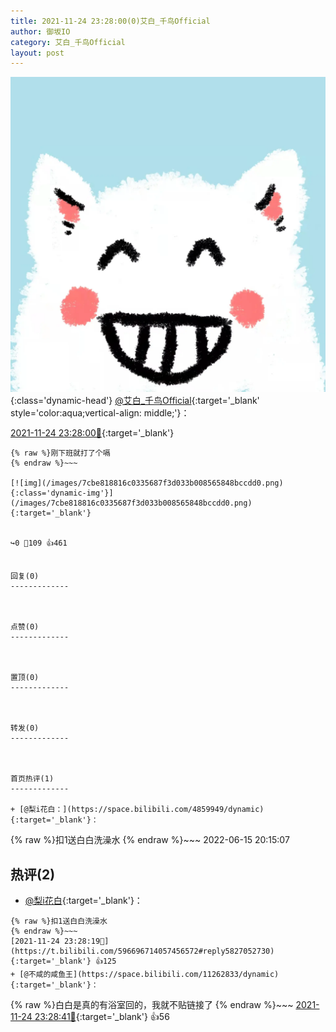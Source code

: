 ```yaml
---
title: 2021-11-24 23:28:00(0)艾白_千鸟Official
author: 御坂IO
category: 艾白_千鸟Official
layout: post
---
```


![img](/images/9ae8b9445fd0665cc014d9080156a45271be73c6.jpg){:class='dynamic-head'}
[@艾白_千鸟Official](https://space.bilibili.com/334537711/dynamic){:target='_blank' style='color:aqua;vertical-align: middle;'}：

[2021-11-24 23:28:00🔗](https://t.bilibili.com/596696714057456572){:target='_blank'}

~~~
{% raw %}刚下班就打了个嗝
{% endraw %}~~~

[![img](/images/7cbe818816c0335687f3d033b008565848bccdd0.png){:class='dynamic-img'}](/images/7cbe818816c0335687f3d033b008565848bccdd0.png){:target='_blank'}


↪️0 💬109 👍461


回复(0)
-------------



点赞(0)
-------------



置顶(0)
-------------



转发(0)
-------------



首页热评(1)
-------------

+ [@梨i花白：](https://space.bilibili.com/4859949/dynamic){:target='_blank'}：
~~~
{% raw %}扣1送白白洗澡水
{% endraw %}~~~
2022-06-15 20:15:07


热评(2)
-------------

+ [@梨i花白](https://space.bilibili.com/4859949/dynamic){:target='_blank'}：
~~~
{% raw %}扣1送白白洗澡水
{% endraw %}~~~
[2021-11-24 23:28:19🔗](https://t.bilibili.com/596696714057456572#reply5827052730){:target='_blank'} 👍125
+ [@不咸的咸鱼王](https://space.bilibili.com/11262833/dynamic){:target='_blank'}：
~~~
{% raw %}白白是真的有浴室回的，我就不贴链接了
{% endraw %}~~~
[2021-11-24 23:28:41🔗](https://t.bilibili.com/596696714057456572#reply93232984208){:target='_blank'} 👍56



